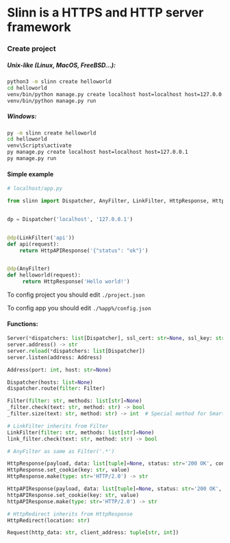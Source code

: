 # Slinn is a HTTPS and HTTP server framework

### Create project
##### Unix-like (Linux, MacOS, FreeBSD...):
```bash
python3 -m slinn create helloworld
cd helloworld
venv/bin/python manage.py create localhost host=localhost host=127.0.0.1
venv/bin/python manage.py run 
```

##### Windows:
```bat
py -m slinn create helloworld
cd helloworld
venv\Scripts\activate
py manage.py create localhost host=localhost host=127.0.0.1
py manage.py run 
```

#### Simple example
```python
# localhost/app.py

from slinn import Dispatcher, AnyFilter, LinkFilter, HttpResponse, HttpAPIResponse


dp = Dispatcher('localhost', '127.0.0.1')


@dp(LinkFilter('api'))
def api(request):
    return HttpAPIResponse('{"status": "ok"}')


@dp(AnyFilter)
def helloworld(request):
     return HttpResponse('Hello world!')

```

To config project you should edit `./project.json`

To config app you should edit `./%app%/config.json`

#### Functions:
```python
Server(*dispatchers: list[Dispatcher], ssl_cert: str=None, ssl_key: str=None, http_ver: str='2.0')
server.address() -> str
server.reload(*dispatchers: list[Dispatcher])
server.listen(address: Address)
```

```python
Address(port: int, host: str=None)
```

```python
Dispatcher(hosts: list=None)
dispatcher.route(filter: Filter)
```

```python
Filter(filter: str, methods: list[str]=None)
_filter.check(text: str, method: str) -> bool
_filter.size(text: str, method: str) -> int  # Special method for Smart Navigation

# LinkFilter inherits from Filter
LinkFilter(filter: str, methods: list[str]=None)
link_filter.check(text: str, method: str) -> bool

# AnyFilter as same as Filter('.*')
```

```python
HttpResponse(payload, data: list[tuple]=None, status: str='200 OK', content_type: str='text/plain')
HttpResponse.set_cookie(key: str, value)
HttpResponse.make(type: str='HTTP/2.0') -> str

HttpAPIResponse(payload, data: list[tuple]=None, status: str='200 OK', content_type: str='text/plain')
httpAPIResponse.set_cookie(key: str, value)
httpAPIResponse.make(type: str='HTTP/2.0') -> str

# HttpRedirect inherits from HttpResponse
HttpRedirect(location: str)
```

```python
Request(http_data: str, client_address: tuple[str, int])
```
